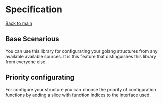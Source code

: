 # Specification

[Back to main](https://github.com/goreflect/go_structor/blob/master)

## Base Scenarious

You can use this library for configurating your golang structures from any available available sources. It is this feature that distinguishes this library from everyone else. 

## Priority configurating

For configure your structure you can choose the priority of configuration functions by adding a slice with function indices to the interface used.
